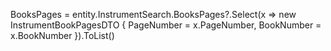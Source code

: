BooksPages = entity.InstrumentSearch.BooksPages?.Select(x => new InstrumentBookPagesDTO
{
    PageNumber = x.PageNumber,
    BookNumber = x.BookNumber
}).ToList()

